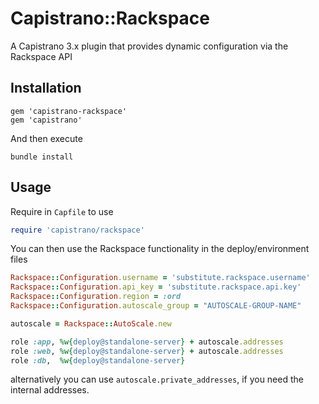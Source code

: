 # Capistrano::Rackspace

A Capistrano 3.x plugin that provides dynamic configuration via the Rackspace API

## Installation

    gem 'capistrano-rackspace'
    gem 'capistrano'

And then execute

    bundle install

## Usage

Require in `Capfile` to use

```ruby
require 'capistrano/rackspace'
```

You can then use the Rackspace functionality in the deploy/environment files

```ruby
Rackspace::Configuration.username = 'substitute.rackspace.username'
Rackspace::Configuration.api_key = 'substitute.rackspace.api.key'
Rackspace::Configuration.region = :ord
Rackspace::Configuration.autoscale_group = "AUTOSCALE-GROUP-NAME"

autoscale = Rackspace::AutoScale.new

role :app, %w{deploy@standalone-server} + autoscale.addresses
role :web, %w{deploy@standalone-server} + autoscale.addresses
role :db,  %w{deploy@standalone-server}
```

alternatively you can use `autoscale.private_addresses`, if you need the internal addresses.
